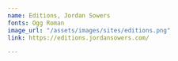 ```yaml
---
name: Editions, Jordan Sowers
fonts: Ogg Roman
image_url: "/assets/images/sites/editions.png"
link: https://editions.jordansowers.com/

---
```

